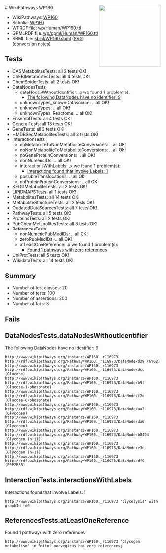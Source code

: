 <img style="float: right; width: 200px" src="../logo.png" />
# WikiPathways WP160

* WikiPathways: [WP160](https://identifiers.org/wikipathways:WP160)
* Scholia: [WP160](https://scholia.toolforge.org/wikipathways/WP160)
* WPRDF file: [wp/Human/WP160.ttl](../wp/Human/WP160.ttl)
* GPMLRDF file: [wp/gpml/Human/WP160.ttl](../wp/gpml/Human/WP160.ttl)
* SBML file: [sbml/WP160.sbml](../sbml/WP160.sbml) ([SVG](../sbml/WP160.svg)) ([conversion notes](../sbml/WP160.txt))

## Tests
* CASMetabolitesTests: all 2 tests OK!
* ChEBIMetabolitesTests: all 4 tests OK!
* ChemSpiderTests: all 2 tests OK!
* DataNodesTests
    * dataNodesWithoutIdentifier: .x we found 1 problem(s):
        * [The following DataNodes have no identifier: 9](#d2d32fa8)
    * unknownTypes_knownDatasource: .. all OK!
    * unknownTypes: .. all OK!
    * unknownTypes_Reactome: .. all OK!
* EnsemblTests: all 4 tests OK!
* GeneralTests: all 13 tests OK!
* GeneTests: all 3 tests OK!
* HMDBSecMetabolitesTests: all 3 tests OK!
* InteractionTests
    * noMetaboliteToNonMetaboliteConversions: .. all OK!
    * noNonMetaboliteToMetaboliteConversions: .. all OK!
    * noGeneProteinConversions: .. all OK!
    * nonNumericIDs: .. all OK!
    * interactionsWithLabels: .x we found 1 problem(s):
        * [Interactions found that involve Labels: 1](#630d2678)
    * possibleTranslocations: .. all OK!
    * noProteinProteinConversions: .. all OK!
* KEGGMetaboliteTests: all 2 tests OK!
* LIPIDMAPSTests: all 1 tests OK!
* MetabolitesTests: all 14 tests OK!
* MetaboliteStructureTests: all 2 tests OK!
* OudatedDataSourcesTests: all 7 tests OK!
* PathwayTests: all 5 tests OK!
* ProteinsTests: all 2 tests OK!
* PubChemMetabolitesTests: all 3 tests OK!
* ReferencesTests
    * nonNumericPubMedIDs: .. all OK!
    * zeroPubMedIDs: .. all OK!
    * atLeastOneReference: .x we found 1 problem(s):
        * [Found 1 pathways with zero references](#35eb778e)
* UniProtTests: all 5 tests OK!
* WikidataTests: all 14 tests OK!


## Summary

* Number of test classes: 20
* Number of tests: 100
* Number of assertions: 200
* Number of fails: 3

## Fails

<a name="d2d32fa8" />

## DataNodesTests.dataNodesWithoutIdentifier

The following DataNodes have no identifier: 9
```
http://www.wikipathways.org/instance/WP160._r116973 http://rdf.wikipathways.org/Pathway/WP160._r116973/DataNode/d29 (GYG2)
http://www.wikipathways.org/instance/WP160._r116973 http://rdf.wikipathways.org/Pathway/WP160._r116973/DataNode/dcc (Glucose)
http://www.wikipathways.org/instance/WP160._r116973 http://rdf.wikipathways.org/Pathway/WP160._r116973/DataNode/b9f (Glucose-1-phosphate)
http://www.wikipathways.org/instance/WP160._r116973 http://rdf.wikipathways.org/Pathway/WP160._r116973/DataNode/f2c (Glucose-6-phosphate)
http://www.wikipathways.org/instance/WP160._r116973 http://rdf.wikipathways.org/Pathway/WP160._r116973/DataNode/aa2 (Glycogen)
http://www.wikipathways.org/instance/WP160._r116973 http://rdf.wikipathways.org/Pathway/WP160._r116973/DataNode/da6 (Glycogen)
http://www.wikipathways.org/instance/WP160._r116973 http://rdf.wikipathways.org/Pathway/WP160._r116973/DataNode/b8494 (Glycogen (n+1))
http://www.wikipathways.org/instance/WP160._r116973 http://rdf.wikipathways.org/Pathway/WP160._r116973/DataNode/e3e (Glycogen (n+1))
http://www.wikipathways.org/instance/WP160._r116973 http://rdf.wikipathways.org/Pathway/WP160._r116973/DataNode/df9 (PPP2R3B)
```

<a name="630d2678" />

## InteractionTests.interactionsWithLabels

Interactions found that involve Labels: 1
```
http://www.wikipathways.org/instance/WP160._r116973 "Glycolysis" with graphId fd0
```

<a name="35eb778e" />

## ReferencesTests.atLeastOneReference

Found 1 pathways with zero references
```
http://www.wikipathways.org/instance/WP160._r116973 'Glycogen metabolism' in Rattus norvegicus has zero references; 
```


